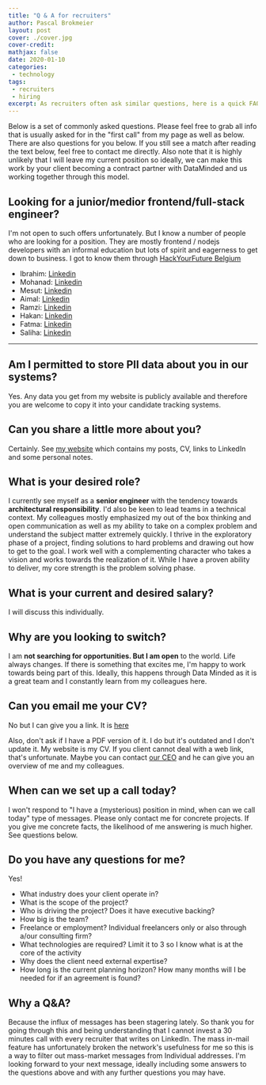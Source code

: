 ```yaml
---
title: "Q & A for recruiters"
author: Pascal Brokmeier
layout: post
cover: ./cover.jpg
cover-credit: 
mathjax: false
date: 2020-01-10
categories:
 - technology
tags: 
 - recruiters
 - hiring
excerpt: As recruiters often ask similar questions, here is a quick FAQ. Also a list of questions from my side which I expect to be answered in the follow-up.
---
```


Below is a set of commonly asked questions. Please feel free to grab all info that is
usually asked for in the "first call" from my page as well as below. There are also
questions for you below. If you still see a match after reading the text below, feel
free to contact me directly. Also note that it is highly unlikely that I will leave my
current position so ideally, we can make this work by your client becoming a contract
partner with DataMinded and us working together through this model. 


## Looking for a junior/medior frontend/full-stack engineer?

I'm not open to such offers unfortunately. But I know a number of people who are looking
for a position. They are mostly frontend / nodejs developers with an informal education
but lots of spirit and eagerness to get down to business. I got to know them through
[HackYourFuture Belgium](https://hackyourfuture.be/)

- Ibrahim: [Linkedin](https://www.linkedin.com/in/ibrahim-dogrusoz/)
- Mohanad: [Linkedin](https://www.linkedin.com/in/mohanad-abdalradi/)
- Mesut:   [Linkedin](https://www.linkedin.com/in/mesut-efiloglu/)
- Aimal:   [Linkedin](https://www.linkedin.com/in/aimal-maarij/)
- Ramzi:   [Linkedin](https://www.linkedin.com/in/ramzysalem/)
- Hakan:   [Linkedin](https://www.linkedin.com/in/hakan-ergin-a6710854/)
- Fatma:   [Linkedin](https://www.linkedin.com/in/fatmas%C3%BCmer/)
- Saliha:  [Linkedin](https://www.linkedin.com/in/saliha-yaylaci/)

---

##  Am I permitted to store PII data about you in our systems?

Yes. Any data you get from my website is publicly available and therefore you are
welcome to copy it into your candidate tracking systems. 

##  Can you share a little more about you?

Certainly. See [my website](pascalbrokmeier.de) which contains my posts, CV, links to LinkedIn and some personal notes. 

##  What is your desired role?

I currently see myself as a **senior engineer** with the tendency towards
**architectural responsibility**. I'd also be keen to lead teams in a technical context.
My colleagues mostly emphasized my out of the box thinking and open communication as
well as my ability to take on a complex problem and understand the subject matter
extremely quickly. I thrive in the exploratory phase of a project, finding solutions to
hard problems and drawing out how to get to the goal. I work well with a complementing
character who takes a vision and works towards the realization of it. While I have a
proven ability to deliver, my core strength is the problem solving phase.

##  What is your current and desired salary?

I will discuss this individually.

##  Why are you looking to switch?

I am **not searching for opportunities. But I am open** to the world. Life always
changes. If there is something that excites me, I'm happy to work towards being part of
this. Ideally, this happens through Data Minded as it is a great team and I constantly
learn from my colleagues here.

##  Can you email me your CV?

No but I can give you a link. It is [here](https://pascalbrokmeier.de/about/)

Also, don't ask if I have a PDF version of it. I do but it's outdated and I don't update
it. My website is my CV. If you client cannot deal with a web link, that's unfortunate.
Maybe you can contact [our CEO](mailto:kris@dataminded.be) and he can give you an
overview of me and my colleagues. 


##  When can we set up a call today?


I won't respond to "I have a (mysterious) position in mind, when can we call today" type
of messages. Please only contact me for concrete projects. If you give me concrete
facts, the likelihood of me answering is much higher. See questions below.


##  Do you have any questions for me?

Yes!

- What industry does your client operate in?
- What is the scope of the project? 
- Who is driving the project? Does it have executive backing?
- How big is the team?
- Freelance or employment? Individual freelancers only or also through a/our consulting firm?
- What technologies are required? Limit it to 3 so I know what is at the core of the activity
- Why does the client need external expertise? 
- How long is the current planning horizon? How many months will I be needed for if an agreement is found?

## Why a Q&A?

Because the influx of messages has been stagering lately. So thank you for going through
this and being understanding that I cannot invest a 30 minutes call with every recruiter
that writes on LinkedIn. The mass in-mail feature has unfortunately broken the network's
usefulness for me so this is a way to filter out mass-market messages from Individual
addresses. I'm looking forward to your next message, ideally including some answers to
the questions above and with any further questions you may have. 
